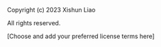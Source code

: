 Copyright (c) 2023 Xishun Liao

All rights reserved.

[Choose and add your preferred license terms here]
